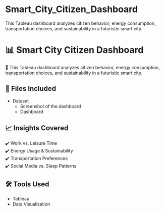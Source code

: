 # Smart_City_Citizen_Dashboard
This Tableau dashboard analyzes citizen behavior, energy consumption, transportation choices, and sustainability in a futuristic smart city.
# 📊 Smart City Citizen Dashboard  

🚀 This Tableau dashboard analyzes citizen behavior, energy consumption, transportation choices, and sustainability in a futuristic smart city.  

## 📂 Files Included  
- Dataset
  - Screenshot of the dashboard
  - Dashboard 

## 📈 Insights Covered  
✔️ Work vs. Leisure Time  
✔️ Energy Usage & Sustainability  
✔️ Transportation Preferences  
✔️ Social Media vs. Sleep Patterns  

 

## 🛠️ Tools Used  
- Tableau  
- Data Visualization  


